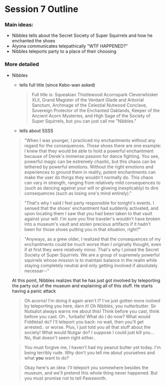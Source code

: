 # Session 7 Outline

### Main ideas:
- Nibbles tells about the Secret Society of Super Squirrels and how he enchanted the shoes
- Alyona communicates telepathically "WTF HAPPENED?"
- Nibbles teleports party to a place of their choosing

### More detailed
- Nibbles
  - tells full title (since Kebo-wan asked)
    > Full title is: Squeakian Thistlewood Acornspark Cleverwhisker XLII, Grand Magister of the Verdant Glade and Arborial Sanctum, Archmage of the Celestial Nutwood Conclave, Sovereign Protector of the Enchanted Oaklands, Keeper of the Ancient Acorn Mysteries, and High Sage of the Society of Super Squirrels, but you can just call me "Nibbles." 
  - tells about SSSS
  > "When I was younger, I practiced my enchantments without any regard for the consequences. Those shoes there are one example: I knew that they would be able to hold a powerful enchantment because of Derek's immense passion for dance fighting. You see, powerful magic can be extremely chaotic, but this chaos can be tethered by powerful emotions. Without the right emotions and experiences to ground them in reality, potent enchantments can make the user do things they wouldn't normally do. This chaos can vary in strength, ranging from relatively mild consequences to (such as dancing against your will or glowing inexplicably) to dire consequences (such as losing one's mind entirely)." 

  > "That's why I said I feel party responsible for tonight's events. I sensed that the shoes' enchantment had suddenly activated, and upon locating them I saw that you had been taken to that vault against your will. I'm sure you fine traveler's wouldn't have broken into a museum's vault and stolen precious artifacts if it hadn't been for those shoes putting you in that situation, right?"

  > "Anyways, as a grew older, I realized that the consequences of my enchantments could be much worse than I originally thought, even if at first they were relatively minor. That's why I joined the Secret Society of Super Squirrels. We are a group of supremely powerful squirrels whose mission is to maintain balance in the realm while staying completely neutral and only getting involved if absolutely necessar--"
    
    At this point, Nibbles realizes that he has just got involved by teleporting the party out of the museum and explaining all of this stuff. He starts having a panic attack
    > Oh acorns! I'm doing it again aren't I? I've just gotten more ivolved by teleporting you here, darn it! Oh Nibbles, you nutterbutter. Sir Nutsalot always warns me about this! Think before you cast, think before you cast. Oh , furballs! What do I do now? What would Fiddletail do? I'll teleport you back: no wait, then you'll get arrested.. or worse. Plus, I just told you all that stuff about the society! What would Nutgar do? I suppose I could just kill you... No, that doesn't seem right either.. 

    > You must forgive me, I haven't had my peanut butter yet today. I'm being terribly rude. Why don't you tell me about yourselves and what **you** want to do? 

    >  Okay here's an idea: I'll teleport you somewhere besides the museum, and we'll pretend this whole thing never happened. But you must promise not to tell Pawsworth. 